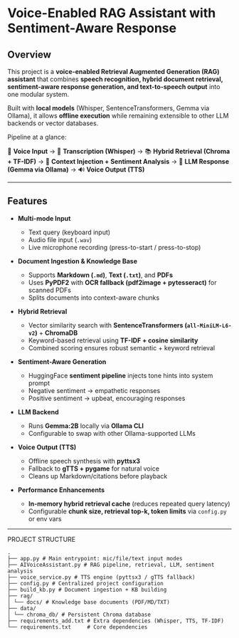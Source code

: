 # Voice-Enabled RAG Assistant with Sentiment-Aware Response  

## Overview  
This project is a **voice-enabled Retrieval Augmented Generation (RAG) assistant** that combines **speech recognition, hybrid document retrieval, sentiment-aware response generation, and text-to-speech output** into one modular system.  

Built with **local models** (Whisper, SentenceTransformers, Gemma via Ollama), it allows **offline execution** while remaining extensible to other LLM backends or vector databases.  

Pipeline at a glance:  

🎤 **Voice Input** → 📝 **Transcription (Whisper)** → 📚 **Hybrid Retrieval (Chroma + TF-IDF)** → 🧠 **Context Injection + Sentiment Analysis** → 🤖 **LLM Response (Gemma via Ollama)** → 🔊 **Voice Output (TTS)**  

---

## Features  
- **Multi-mode Input**  
  - Text query (keyboard input)  
  - Audio file input (`.wav`)  
  - Live microphone recording (press-to-start / press-to-stop)  

- **Document Ingestion & Knowledge Base**  
  - Supports **Markdown (`.md`)**, **Text (`.txt`)**, and **PDFs**  
  - Uses **PyPDF2** with **OCR fallback (pdf2image + pytesseract)** for scanned PDFs  
  - Splits documents into context-aware chunks  

- **Hybrid Retrieval**  
  - Vector similarity search with **SentenceTransformers (`all-MiniLM-L6-v2`)** + **ChromaDB**  
  - Keyword-based retrieval using **TF-IDF + cosine similarity**  
  - Combined scoring ensures robust semantic + keyword retrieval  

- **Sentiment-Aware Generation**  
  - HuggingFace **sentiment pipeline** injects tone hints into system prompt  
  - Negative sentiment → empathetic responses  
  - Positive sentiment → upbeat, encouraging responses  

- **LLM Backend**  
  - Runs **Gemma:2B** locally via **Ollama CLI**  
  - Configurable to swap with other Ollama-supported LLMs  

- **Voice Output (TTS)**  
  - Offline speech synthesis with **pyttsx3**  
  - Fallback to **gTTS + pygame** for natural voice  
  - Cleans up Markdown/citations before playback  

- **Performance Enhancements**  
  - **In-memory hybrid retrieval cache** (reduces repeated query latency)  
  - Configurable **chunk size, retrieval top-k, token limits** via `config.py` or env vars  

---

PROJECT STRUCTURE
```
.
├── app.py # Main entrypoint: mic/file/text input modes
├── AIVoiceAssistant.py # RAG pipeline, retrieval, LLM, sentiment analysis 
├── voice_service.py # TTS engine (pyttsx3 / gTTS fallback)
├── config.py # Centralized project configuration
├── build_kb.py # Document ingestion + KB building
├── rag/
│ └── docs/ # Knowledge base documents (PDF/MD/TXT)
├── data/
│ └── chroma_db/ # Persistent Chroma database
├── requirements_add.txt # Extra dependencies (Whisper, TTS, TF-IDF)
└── requirements.txt     # Core dependencies
```

